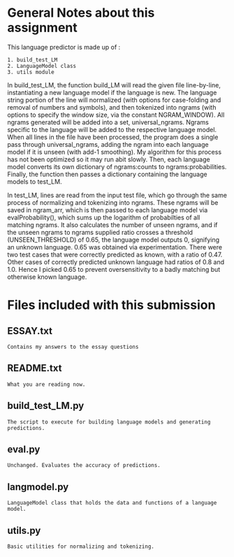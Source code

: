 # General Notes about this assignment

This language predictor is made up of :

	1. build_test_LM
	2. LanguageModel class
	3. utils module

In build_test_LM, the function build_LM will read the given file line-by-line, instantiating a new language model if the language is new.
The language string portion of the line will normalized (with options for case-folding and removal of numbers and symbols), and then tokenized into ngrams (with options to specify the window size, via the constant NGRAM_WINDOW). All ngrams generated will be added into a set, universal_ngrams. Ngrams specific to the language will be added to the respective language model. When all lines in the file have been processed, the program does a single pass through universal_ngrams, adding the ngram into each language model if it is unseen (with add-1 smoothing). My algorithm for this process has not been optimized so it may run abit slowly. Then, each language model converts its own dictionary of ngrams:counts to ngrams:probabilities. Finally, the function then passes a dictionary containing the language models to test_LM.

In test_LM, lines are read from the input test file, which go through the same process of normalizing and tokenizing into ngrams. These ngrams will be saved in ngram_arr, which is then passed to each language model via evalProbability(), which sums up the logarithm of probabilties of all matching ngrams. It also calculates the number of unseen ngrams, and if the unseen ngrams to ngrams supplied ratio crosses a threshold (UNSEEN_THRESHOLD) of 0.65, the language model outputs 0, signifying an unknown language. 0.65 was obtained via experimentation. There were two test cases that were correctly predicted as known, with a ratio of 0.47. Other cases of correctly predicted unknown language had ratios of 0.8 and 1.0. Hence I picked 0.65 to prevent oversensitivity to a badly matching but otherwise known language.


# Files included with this submission

## ESSAY.txt
	Contains my answers to the essay questions

## README.txt
	What you are reading now.

## build_test_LM.py
 	The script to execute for building language models and generating predictions.

## eval.py
	Unchanged. Evaluates the accuracy of predictions.

## langmodel.py
	LanguageModel class that holds the data and functions of a language model.

## utils.py
	Basic utilities for normalizing and tokenizing.
